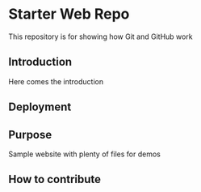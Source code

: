 # Starter Web Repo

This repository is for showing how Git and GitHub work

## Introduction

Here comes the introduction

## Deployment

## Purpose

Sample website with plenty of files for demos

## How to contribute
